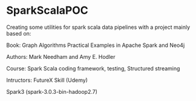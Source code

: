 # SparkScalaPOC
Creating some utilities for spark scala data pipelines with a project mainly based on:

Book:
Graph Algorithms Practical Examples in Apache Spark and Neo4j

Authors: Mark Needham and Amy E. Hodler


Course: Spark Scala coding framework, testing, Structured streaming
 
Intructors: FutureX Skill (Udemy)

Spark3 (spark-3.0.3-bin-hadoop2.7)